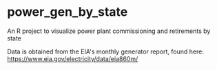 # power_gen_by_state
An R project to visualize power plant commissioning and retirements by state

Data is obtained from the EIA's monthly generator report, found here:
https://www.eia.gov/electricity/data/eia860m/
